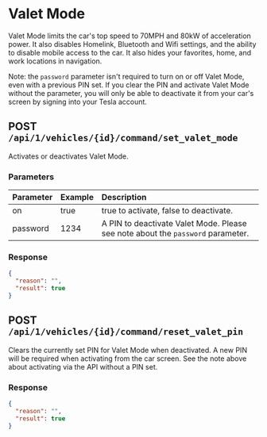 # Valet Mode

Valet Mode limits the car's top speed to 70MPH and 80kW of acceleration power. It also disables Homelink, Bluetooth and
Wifi settings, and the ability to disable mobile access to the car. It also hides your favorites, home, and work
locations in navigation.

Note: the `password` parameter isn't required to turn on or off Valet Mode, even with a previous PIN set. If you clear the PIN and activate Valet Mode without the parameter, you will only be able to deactivate it from your car's screen by signing into your Tesla account. 

## POST `/api/1/vehicles/{id}/command/set_valet_mode`

Activates or deactivates Valet Mode.

### Parameters

| Parameter | Example | Description                                                                     |
| :-------- | :------ | :------------------------------------------------------------------------------ |
| on        | true    | true to activate, false to deactivate.                                          |
| password  | 1234    | A PIN to deactivate Valet Mode. Please see note about the `password` parameter. |

### Response

```json
{
  "reason": "",
  "result": true
}
```

## POST `/api/1/vehicles/{id}/command/reset_valet_pin`

Clears the currently set PIN for Valet Mode when deactivated. A new PIN will be required when activating from the car screen. See the note above about activating via the API without a PIN set.

### Response

```json
{
  "reason": "",
  "result": true
}
```
